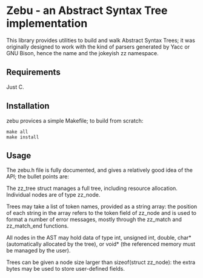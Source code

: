 Zebu - an Abstract Syntax Tree implementation
=============================================

This library provides utilities to build and walk Abstract Syntax Trees; it was
originally designed to work with the kind of parsers generated by Yacc or GNU
Bison, hence the name and the jokeyish zz namespace.

Requirements
------------

Just C.

Installation
------------

zebu provices a simple Makefile; to build from scratch:

    make all
    make install

Usage
-----

The zebu.h file is fully documented, and gives a relatively good idea of the
API; the bullet points are:

The zz_tree struct manages a full tree, including resource allocation.
Individual nodes are of type zz_node.

Trees may take a list of token names, provided as a string array: the position
of each string in the array refers to the token field of zz_node and is used to
format a number of error messages, mostly through the zz_match and zz_match_end
functions.

All nodes in the AST may hold data of type int, unsigned int, double, char\*
(automatically allocated by the tree), or void\* (the referenced memory must be
managed by the user).

Trees can be given a node size larger than sizeof(struct zz_node): the extra
bytes may be used to store user-defined fields.
